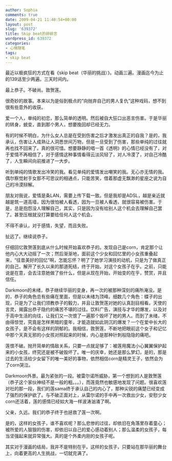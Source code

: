 ```yaml
---
author: Sophia
comments: true
date: 2009-04-21 11:40:54+00:00
layout: post
slug: '639372'
title: Skip beat的碎碎念
wordpress_id: 639372
categories:
- 心情随笔
tags:
- skip beat
---
```


最近以极疯狂的方式在看《skip beat（华丽的挑战）》。动画三遍。漫画迄今为止的139话至少两遍。三天时间内。

 

最上恭子。不破尚。敦贺莲。

 

很奇妙的故事。本来以为是俗到极点的“向抛弃自己的男人复仇”这种戏码，想不到很有些意外的收获。

 

爱一个人，单纯的初恋，那么简单的透明。然后被自大狂口出恶言伤害。于是华丽的转身，蜕变，直到那个男人，想要挽回却已经无力。

 

有的时候不明白，为什么女人总是在受到伤害之后才激发出真正的自我？是的，我承认，伤害让人成熟让人洞悉世间万物，但是一旦受到了伤害，那些单纯的过往就再也找不回来了。真的很可惜。想要静静的唱一首《透明》的心情已经没有了，对于爱情不再相信了，对于感情这种事情看得云淡风轻了，对人冷漠了，对自己冷酷了，人生瞬间向前推进了一大步。

 

听到单纯的情歌发出冷笑的我。看见单纯的爱情发出嘲笑的我。无心亦无情的我。偶尔察觉射手女那不可思议的相通点，只能苦笑，借着那虚无飘渺的星座之说为自己的冷漠辩解。

 

朋友对我说，爱情是条LAN，需要上传下载一致。但是我却是ADSL，越是亲近就越是筑一道高墙，因为很怕被人看透，因为一旦被人看透，就很容易被伤害。于是，总是抱怨没人理解自己，其实，只是因为没有给别人这个机会去理解自己罢了。甚至压根就没打算要给任何人这个机会。

 

不得不承认，对于感情，失望，而且失败。

 

扯远了。继续说恭子。

 

仔细回忆敦贺莲到底从什么时候开始喜欢恭子的。发现自己是corn，肯定那个让他内心大大动摇了一次；然后渐渐地，面前这个少女和回忆里的小女孩重叠起来，“往昔美好的回忆”啊，怎能忘怀？明了了她学习演技的动机，只是为了做真正的自己，解开了长久以来的那道死结，终于开始，对这个女孩子在乎。之前，只能说是在意，会去注意她做了些什么，但是从现在开始，开始变的在乎，赞赏，并且信任。

 

Darkmoon的未绪，恭子继续华丽的变身，再一次的被那种深刻的痛所淹没。是的，恭子的角色总有些痛在里面，但是以未绪为顶峰。细数几个角色：蝶子的出现，只是为了让我们领教恭子的毅力，并且让敦贺莲对她的认真刮目相看。天使的言灵，揭露出恭子隐约的痛苦不堪的过往。饮料广告，演技与才华的爆发，以及对于高中生活的向往，让我们又一次恨了一遍那个毁坏了她的男人。而到了未绪，不由得惊觉，究竟是怎样黑暗的童年，才能造就如此阴沉的爆发？一个在爱中长大的女孩子，是不会有这样的阴郁的。我相信，敦贺莲，不断地把眼前这个女子和记忆中那个天真无邪的小女孩对照起来的时候，内心是那种针刺般隐隐的痛吧。

 

莲恨不破。抛开简单的情敌关系，只要一点就足够了：被莲用魔法小心翼翼保护起来的小女孩，终究还是被不破毁坏了。唯一的庆幸，她还是那么梦幻，是的，那是过去的生活给少女留下的唯一美好的事物，依然相信corn是精灵王子，依然会为了corn哭泣。

 

Darkmoon外景。最为紧张的一段。被雷尔诺所威胁，第一个想到的人是敦贺莲（恭子这个家伙神经不是一般的粗。。。），而莲竟然也敏感地发现了问题。很喜欢莲对社的那一段，我们的莲sama终于承认自己的内心了，那种尖锐的痛楚已经变成了强烈的保护欲了。与不破正面对上，从雷尔诺的手中再一次救出少女，安慰少女corn还活着，莲的感情已经如大海一样波涛汹涌了啊。

 

父亲，久远。我们的恭子终于也拯救了莲一次啊。

 

是的，这样的女孩子，谁不喜欢呢？那么悲惨的过往，却依旧在角落里存着童心；被所爱的人狠狠的伤害，却依旧以自己的爱心感动着别人；那么温柔的女孩子，每当坚强起来就异常强大。真的是个外柔内刚的女孩子呢。

 

其实对于漫画的结局，我并不是特别在乎。这样的女孩子，只要站在那华丽的舞台上，向着更高的人生挑战，一切就完满了。

